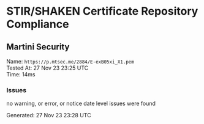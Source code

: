 # STIR/SHAKEN Certificate Repository Compliance

## Martini Security

Name: `https://p.mtsec.me/2884/E-exB05xi_X1.pem`\
Tested At: 27 Nov 23 23:25 UTC\
Time: 14ms

### Issues

no warning, or error, or notice date level issues were found

Generated: 27 Nov 23 23:28 UTC